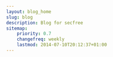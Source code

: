 ```yaml
---
layout: blog_home
slug: blog
description: Blog for secfree
sitemap:
    priority: 0.7
    changefreq: weekly
    lastmod: 2014-07-10T20:12:37+01:00
---
```

